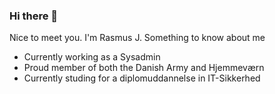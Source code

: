 ### Hi there 👋

Nice to meet you. I'm Rasmus J. Something to know about me

  - Currently working as a Sysadmin
  - Proud member of both the Danish Army and Hjemmeværn
  - Currently studing for a diplomuddannelse in IT-Sikkerhed

<!--
**susaka/Susaka** is a ✨ _special_ ✨ repository because its `README.md` (this file) appears on your GitHub profile.

Here are some ideas to get you started:

- 🔭 I’m currently working on ...
- 🌱 I’m currently learning ...
- 👯 I’m looking to collaborate on ...
- 🤔 I’m looking for help with ...
- 💬 Ask me about ...
- 📫 How to reach me: ...
- 😄 Pronouns: ...
- ⚡ Fun fact: ...
-->
